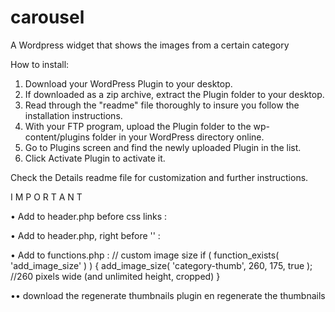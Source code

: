 carousel
========

A Wordpress widget that shows the images from a certain category


How to install:
1.  Download your WordPress Plugin to your desktop.
2.  If downloaded as a zip archive, extract the Plugin folder to your desktop.
3.  Read through the "readme" file thoroughly to insure you follow the installation instructions.
4.  With your FTP program, upload the Plugin folder to the wp-content/plugins folder in your WordPress directory online.
5.  Go to Plugins screen and find the newly uploaded Plugin in the list.
6.  Click Activate Plugin to activate it. 

Check the Details readme file for customization and further instructions. 


I M P O R T A N T


• Add to header.php before css links :
<!-- b oo t str a p c s s -->
<link rel="stylesheet" type="text/css" href="<?php echo plugins_url ('/Carousel-widget/btstrp/css/bootstrap.css'); ?>" />
<link rel="stylesheet" type="text/css" href="<?php echo plugins_url ('/Carousel-widget/btstrp/css/bootstrap-responsive.css'); ?>" />
<!-- / b oo t str a p c s s. -->



• Add to header.php, right before '</head>' :
<!-- bootstrap js for carousel -->
<script type="text/javascript" src="<?php echo plugins_url ('/Carousel-widget/btstrp/js/bootstrap.js?ver=2.3.0.b'); ?>"></script>


• Add to functions.php :
//  custom image size
if ( function_exists( 'add_image_size' ) ) { 
  add_image_size( 'category-thumb', 260, 175, true ); //260 pixels wide (and unlimited height, cropped)
}

•• download the regenerate thumbnails plugin en regenerate the thumbnails


